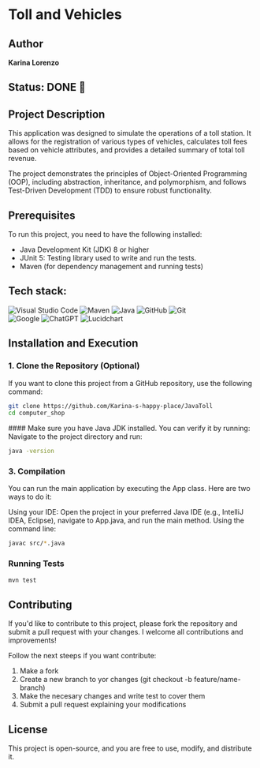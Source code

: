 # Toll and Vehicles

## Author
**Karina Lorenzo**
  
## Status: DONE 🚀

## Project Description
This application was designed to simulate the operations of a toll station. It allows for the registration of various types of vehicles, calculates toll fees based on vehicle attributes, and provides a detailed summary of total toll revenue.

The project demonstrates the principles of Object-Oriented Programming (OOP), including abstraction, inheritance, and polymorphism, and follows Test-Driven Development (TDD) to ensure robust functionality.

## Prerequisites
To run this project, you need to have the following installed:

- Java Development Kit (JDK) 8 or higher
- JUnit 5: Testing library used to write and run the tests.
- Maven (for dependency management and running tests)

## Tech stack:

![Visual Studio Code](https://img.shields.io/badge/-Visual_Studio_Code-007ACC?logo=visual-studio-code&logoColor=white&style=flat)
![Maven](https://img.shields.io/badge/-Maven-C71A36?logo=apache-maven&logoColor=white&style=flat)
![Java](https://img.shields.io/badge/-Java-007396?logo=java&logoColor=white&style=flat)
![GitHub](https://img.shields.io/badge/-GitHub-181717?logo=github&logoColor=white&style=flat)
![Git](https://img.shields.io/badge/-Git-F05032?logo=git&logoColor=white&style=flat)  
![Google](https://img.shields.io/badge/-Google-4285F4?logo=google&logoColor=white&style=flat)
![ChatGPT](https://img.shields.io/badge/-ChatGPT-10A37F?logo=openai&logoColor=white&style=flat)
![Lucidchart](https://img.shields.io/badge/-Lucidchart-5B5D5D?logo=lucidchart&logoColor=white&style=flat)

## Installation and Execution
### 1. Clone the Repository (Optional)
If you want to clone this project from a GitHub repository, use the following command:

```sh
git clone https://github.com/Karina-s-happy-place/JavaToll
cd computer_shop
```
#### Make sure you have Java JDK installed. You can verify it by running:
Navigate to the project directory and run:
```sh
java -version
```

### 3. Compilation
You can run the main application by executing the App class. Here are two ways to do it:

Using your IDE: Open the project in your preferred Java IDE (e.g., IntelliJ IDEA, Eclipse), navigate to App.java, and run the main method.
Using the command line:

```sh
javac src/*.java
```

### Running Tests

```sh
mvn test
```

## Contributing
If you'd like to contribute to this project, please fork the repository and submit a pull request with your changes. I welcome all contributions and improvements!

Follow the next steeps if you want contribute:

1. Make a fork
2. Create a new branch to yor changes (git checkout -b feature/name-branch)
3. Make the necesary changes and write test to cover them
4. Submit a pull request explaining your modifications


## License
This project is open-source, and you are free to use, modify, and distribute it.
